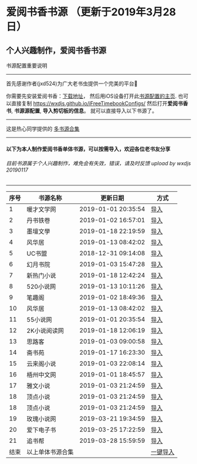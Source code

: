 # 爱阅书香书源 （更新于2019年3月28日）
个人兴趣制作，爱阅书香书源
------------
书源配置重要说明

------------
首先感谢作者(jxd524)为广大老书虫提供一个完美的平台:clap:



你需要先安装爱阅书香：[下载地址](https://itunes.apple.com/cn/app/e7-88-b1-e9-98-85-e4-b9-a6-e9-a6-99/id1137819437?mt=8)，
然后用iOS设备打开此[书源配置的主页](https://wxdjs.github.io/iFreeTimebookConfigs/).
也可以直接复制 https://wxdjs.github.io/iFreeTimebookConfigs/ 然后打开**爱阅书香书**, **书源源配置**, **导入剪切板的信息**。
就可以直接导入以下书源了。

------------
这是热心同学提供的 [多书源合集](ifreetime://configs/https://gitee.com/ift123/test/raw/master/bscdef.json) 

------------

#### 以下为本人制作爱阅书香单体书源，可以按需导入，欢迎各位老书友分享

###### 目前书源属于个人兴趣制作，难免会有失效，错误，请及时反馈 upload by wxdjs 20190117
------------

|序号   | 书源名称  | 更新日期  | 方式  |
| ------------ | ------------ | ------------ | ------------ |
|  1 |暖才文学网   |2019-01-01 20:35:54   |[导入](ifreetime://configs/https://raw.githubusercontent.com/wxdjs/iFreeTimebookConfigs/master/%E6%9A%96%E6%89%8D%E6%96%87%E5%AD%A6%E7%BD%91-%E7%88%B1%E9%98%85%E4%B9%A6%E9%A6%99.txt)|
|  2 |丹书铁卷   |2019-01-02 16:57:01   |[导入](ifreetime://configs/https://raw.githubusercontent.com/wxdjs/iFreeTimebookConfigs/master/%E4%B8%B9%E4%B9%A6%E9%93%81%E5%8D%B7-%E7%88%B1%E9%98%85%E4%B9%A6%E9%A6%99.txt)   |
|  3 |墨壇文學   |2019-01-18 22:19:59   |[导入](ifreetime://configs/https://raw.githubusercontent.com/wxdjs/iFreeTimebookConfigs/master/%E5%A2%A8%E5%A3%87%E6%96%87%E5%AD%B8-%E7%88%B1%E9%98%85%E4%B9%A6%E9%A6%99.txt)   |
|  4 |风华居   |2019-01-13 08:42:02   |[导入](ifreetime://configs/https://raw.githubusercontent.com/wxdjs/iFreeTimebookConfigs/master/%E9%A3%8E%E5%8D%8E%E5%B1%85-%E7%88%B1%E9%98%85%E4%B9%A6%E9%A6%99.txt)   |
|  5 |UC书盟   |2018-12-31 09:14:08   |[导入](ifreetime://configs/https://raw.githubusercontent.com/wxdjs/iFreeTimebookConfigs/master/UC%E4%B9%A6%E7%9B%9F-%E7%88%B1%E9%98%85%E4%B9%A6%E9%A6%99.txt)   |
|  6 |幻月书院   |2019-01-03 15:47:28   |[导入](ifreetime://configs/https://raw.githubusercontent.com/wxdjs/iFreeTimebookConfigs/master/%E5%B9%BB%E6%9C%88%E4%B9%A6%E9%99%A2-%E7%88%B1%E9%98%85%E4%B9%A6%E9%A6%99.txt)   |
|  7 |新热门小说   |2019-01-18 12:42:24   |[导入](ifreetime://configs/https://raw.githubusercontent.com/wxdjs/iFreeTimebookConfigs/master/%E6%96%B0%E7%83%AD%E9%97%A8%E5%B0%8F%E8%AF%B4-%E7%88%B1%E9%98%85%E4%B9%A6%E9%A6%99.txt)   |
|  8 |520小说网   |2019-01-13 10:11:26   |[导入](ifreetime://configs/https://raw.githubusercontent.com/wxdjs/iFreeTimebookConfigs/master/520%E5%B0%8F%E8%AF%B4%E7%BD%91-%E7%88%B1%E9%98%85%E4%B9%A6%E9%A6%99.txt)   |
|  9 |笔趣阁   |2019-01-02 18:49:36   |[导入](ifreetime://configs/https://raw.githubusercontent.com/wxdjs/iFreeTimebookConfigs/master/%E7%AC%94%E8%B6%A3%E9%98%81-%E7%88%B1%E9%98%85%E4%B9%A6%E9%A6%99.txt)   |
| 10 |风华居   |2019-01-13 08:42:02   |[导入](ifreetime://configs/https://raw.githubusercontent.com/wxdjs/iFreeTimebookConfigs/master/%E9%A3%8E%E5%8D%8E%E5%B1%85-%E7%88%B1%E9%98%85%E4%B9%A6%E9%A6%99.txt)   |
| 11 |55小说网   |2019-01-01 20:35:54   |[导入](ifreetime://configs/https://raw.githubusercontent.com/wxdjs/iFreeTimebookConfigs/master/55%E5%B0%8F%E8%AF%B4%E7%BD%91-%E7%88%B1%E9%98%85%E4%B9%A6%E9%A6%99.txt)   |
| 12 |2K小说阅读网   |2019-01-18 12:06:19   |[导入](ifreetime://configs/https://raw.githubusercontent.com/wxdjs/iFreeTimebookConfigs/master/2K%E5%B0%8F%E8%AF%B4%E9%98%85%E8%AF%BB%E7%BD%91-%E7%88%B1%E9%98%85%E4%B9%A6%E9%A6%99.txt)   |
| 13 |思路客   |2019-01-03 09:00:58   |[导入](ifreetime://configs/https://raw.githubusercontent.com/wxdjs/iFreeTimebookConfigs/master/%E6%80%9D%E8%B7%AF%E5%AE%A2-%E7%88%B1%E9%98%85%E4%B9%A6%E9%A6%99.txt)   |
| 14 |斋书苑   |2019-01-17 16:23:30   |[导入](ifreetime://configs/https://raw.githubusercontent.com/wxdjs/iFreeTimebookConfigs/master/%E6%96%8B%E4%B9%A6%E8%8B%91-%E7%88%B1%E9%98%85%E4%B9%A6%E9%A6%99.txt)   |
| 15 |云来阁小说   |2019-01-03 22:08:14   |[导入](ifreetime://configs/https://raw.githubusercontent.com/wxdjs/iFreeTimebookConfigs/master/%E4%BA%91%E6%9D%A5%E9%98%81%E5%B0%8F%E8%AF%B4-%E7%88%B1%E9%98%85%E4%B9%A6%E9%A6%99.txt)   |
| 16 |梧州中文网   |2019-01-01 18:45:57   |[导入](ifreetime://configs/https://raw.githubusercontent.com/wxdjs/iFreeTimebookConfigs/master/%E6%A2%A7%E5%B7%9E%E4%B8%AD%E6%96%87%E7%BD%91-%E7%88%B1%E9%98%85%E4%B9%A6%E9%A6%99.txt)   |
| 17 |雅文小说   |2019-01-03 21:24:59   |[导入](ifreetime://configs/https://raw.githubusercontent.com/wxdjs/iFreeTimebookConfigs/master/%E9%9B%85%E6%96%87%E5%B0%8F%E8%AF%B4-%E7%88%B1%E9%98%85%E4%B9%A6%E9%A6%99.txt)   |
| 18 |顶点小说   |2019-01-03 21:24:59   |[导入](ifreetime://configs/https://raw.githubusercontent.com/wxdjs/iFreeTimebookConfigs/master/%E9%A1%B6%E7%82%B9%E5%B0%8F%E8%AF%B4-%E7%88%B1%E9%98%85%E4%B9%A6%E9%A6%99.txt)   |
| 18 |顶点小说   |2019-01-03 21:24:59   |[导入](ifreetime://configs/https://raw.githubusercontent.com/wxdjs/iFreeTimebookConfigs/master/%E9%A1%B6%E7%82%B9%E5%B0%8F%E8%AF%B4-%E7%88%B1%E9%98%85%E4%B9%A6%E9%A6%99.txt)   |
| 19 |玫瑰小说网   |2019-03-21 19:34:59   |[导入](ifreetime://configs/https://raw.githubusercontent.com/wxdjs/iFreeTimebookConfigs/master/%E7%8E%AB%E7%91%B0%E5%B0%8F%E8%AF%B4%E7%BD%91.json)   |
| 20 |爱下电子书   |2019-03-25 17:22:59   |[导入](ifreetime://configs/https://raw.githubusercontent.com/wxdjs/iFreeTimebookConfigs/master/%E7%88%B1%E4%B8%8B%E7%94%B5%E5%AD%90%E4%B9%A6.json)   |
| 21 |追书帮   |2019-03-28 15:59:59   |[导入](ifreetime://configs/https://raw.githubusercontent.com/wxdjs/iFreeTimebookConfigs/master/%E8%BF%BD%E4%B9%A6%E5%B8%AE.json)   |
| 结束 |以上单体书源合集 |           |[一键导入](ifreetime://configs/https://raw.githubusercontent.com/wxdjs/iFreeTimebookConfigs/master/configs.json)   |
